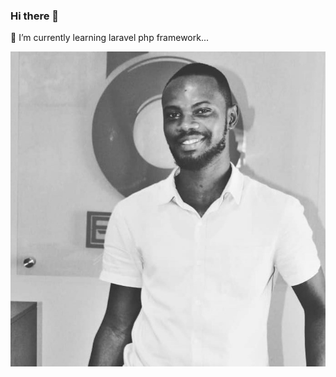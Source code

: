### Hi there 👋
 🌱 I’m currently learning laravel php framework...
<div style="postion: absolute; top:100; left:0;">
 <img src="git.jpg" alt="Isaac">
 <div>
<!--
**kojoYeboah53i/kojoyeboah53i** is a ✨ _special_ ✨ repository because its `README.md` (this file) appears on your GitHub profile.

Here are some ideas to get you started:

- 🔭 I’m currently working on ...

- 👯 I’m looking to collaborate on ...
- 🤔 I’m looking for help with ...
- 💬 Ask me about ...
- 📫 How to reach me: ...
- 😄 Pronouns: ...
- ⚡ Fun fact: ...
-->
